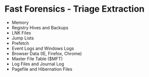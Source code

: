 # Fast Forensics - Triage Extraction

- Memory
- Registry Hives and Backups
- LNK Files
- Jump Lists
- Prefetch
- Event Logs and Windows Logs
- Browser Data (IE, Firefox, Chrome)
- Master File Table ($MFT)
- Log Files and Journal Log
- Pagefile and Hibernation Files
